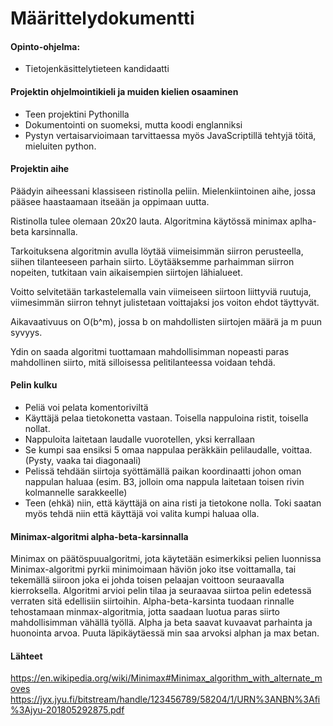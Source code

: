 # Määrittelydokumentti 

#### Opinto-ohjelma:
- Tietojenkäsittelytieteen kandidaatti

#### Projektin ohjelmointikieli ja muiden kielien osaaminen
- Teen projektini Pythonilla
- Dokumentointi on suomeksi, mutta koodi englanniksi
- Pystyn vertaisarvioimaan tarvittaessa myös JavaScriptillä tehtyjä töitä, mieluiten python.

#### Projektin aihe

Päädyin aiheessani klassiseen ristinolla peliin. Mielenkiintoinen aihe, jossa pääsee haastaamaan itseään ja oppimaan uutta.

Ristinolla tulee olemaan 20x20 lauta. Algoritmina käytössä minimax aplha-beta karsinnalla. 

Tarkoituksena algoritmin avulla löytää viimeisimmän siirron perusteella, siihen tilanteeseen parhain siirto. Löytääksemme parhaimman siirron nopeiten, tutkitaan vain aikaisempien siirtojen lähialueet.

Voitto selvitetään tarkastelemalla vain viimeiseen siirtoon liittyviä ruutuja, viimesimmän siirron tehnyt julistetaan voittajaksi jos voiton ehdot täyttyvät.

Aikavaativuus on O(b^m), jossa b on mahdollisten siirtojen määrä ja m puun syvyys.

Ydin on saada algoritmi tuottamaan mahdollisimman nopeasti paras mahdollinen siirto, mitä silloisessa pelitilanteessa voidaan tehdä. 

#### Pelin kulku
- Peliä voi pelata komentoriviltä
- Käyttäjä pelaa tietokonetta vastaan. Toisella nappuloina ristit, toisella nollat.
- Nappuloita laitetaan laudalle vuorotellen, yksi kerrallaan
- Se kumpi saa ensiksi 5 omaa nappulaa peräkkäin pelilaudalle, voittaa. (Pysty, vaaka tai diagonaali)
- Pelissä tehdään siirtoja syöttämällä paikan koordinaatti johon oman nappulan haluaa (esim. B3, jolloin oma nappula laitetaan toisen rivin kolmannelle sarakkeelle)
- Teen (ehkä) niin, että käyttäjä on aina risti ja tietokone nolla. Toki saatan myös tehdä niin että käyttäjä voi valita kumpi haluaa olla.

#### Minimax-algoritmi alpha-beta-karsinnalla

Minimax on päätöspuualgoritmi, jota käytetään esimerkiksi pelien luonnissa Minimax-algoritmi pyrkii minimoimaan häviön joko itse voittamalla, tai tekemällä siiroon joka ei johda toisen pelaajan voittoon seuraavalla kierroksella. Algoritmi arvioi pelin tilaa ja seuraavaa siirtoa pelin edetessä verraten sitä edellisiin siirtoihin.  Alpha-beta-karsinta tuodaan rinnalle tehostamaan minmax-algoritmia, jotta saadaan luotua paras siirto mahdollisimman vähällä työllä. Alpha ja beta saavat kuvaavat parhainta ja huonointa arvoa. Puuta läpikäytäessä min saa arvoksi alphan ja max betan.

  
#### Lähteet
https://en.wikipedia.org/wiki/Minimax#Minimax_algorithm_with_alternate_moves
https://jyx.jyu.fi/bitstream/handle/123456789/58204/1/URN%3ANBN%3Afi%3Ajyu-201805292875.pdf
